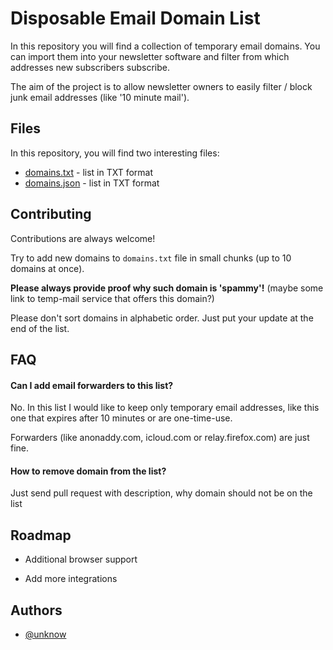 
# Disposable Email Domain List

In this repository you will find a collection of temporary email domains. You can import them into your newsletter software and filter from which addresses new subscribers subscribe.

The aim of the project is to allow newsletter owners to easily filter / block junk email addresses (like '10 minute mail').


## Files

In this repository, you will find two interesting files:

- [domains.txt](domains.txt) - list in TXT format
- [domains.json](domains.json) - list in TXT format
## Contributing

Contributions are always welcome!

Try to add new domains to `domains.txt` file in small chunks (up to 10 domains at once).

**Please always provide proof why such domain is 'spammy'!** (maybe some link to temp-mail service that offers this domain?)

Please don't sort domains in alphabetic order. Just put your update at the end of the list.
## FAQ

#### Can I add email forwarders to this list?

No. In this list I would like to keep only temporary email addresses, like this one that expires after 10 minutes or are one-time-use.

Forwarders (like anonaddy.com, icloud.com or relay.firefox.com) are just fine.

#### How to remove domain from the list?

Just send pull request with description, why domain should not be on the list


## Roadmap

- Additional browser support

- Add more integrations


## Authors

- [@unknow](https://www.github.com/unkn0w)


